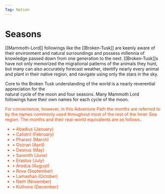 ```yaml
---
Tag: Notion
---
```

# Seasons
[[Mammoth-Lord]] followings like the [[Broken-Tusk]] are keenly aware of their environment and natural  surroundings and possess millennia of knowledge passed down from one generation to the next. [[Broken-Tusk]]s have not only memorized the migrational patterns of the animals they hunt, but many can also accurately forecast weather, identify nearly every animal and plant in their native region, and navigate using only the stars in the sky.  

Core to the Broken Tusk understanding of the world is a nearly reverential appreciation for the  
natural cycle of the moon and four seasons. Many Mammoth Lord followings have their own names for each cycle of the moon.

<div style="color:orangered">
For convenience, however, in this Adventure Path the months are referred to by the names commonly used throughout most of the rest of the Inner Sea region. The months and their real-world equivalents are as follows.  

<ul>
<li>• Abadius (January)  </li>
<li>• Calistril (February)  </li>
<li>• Pharast (March)  </li>
<li>• Gozran (April)  </li>
<li>• Desnus (May)  </li>
<li>• Sarenith (June)  </li>
<li>• Erastus (July)  </li>
<li>• Arodus (August)  </li>
<li>• Rova (September)  </li>
<li>• Lamashan (October)  </li>
<li>• Neth (November)  </li>
<li>• Kuthona (December)</li>
</ul>
</div>
